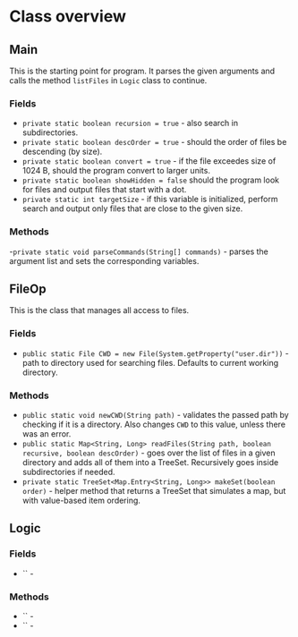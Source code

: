# Class overview

## Main

This is the starting point for program. It parses the given arguments and calls the method `listFiles` in `Logic` class to continue.

### Fields

- `private static boolean recursion = true` - also search in subdirectories.
- `private static boolean descOrder = true` - should the order of files be descending (by size).
- `private static boolean convert = true` - if the file exceedes size of 1024 B, should the program convert to larger units.
- `private static boolean showHidden = false` should the program look for files and output files that start with a dot.
- `private static int targetSize` - if this variable is initialized, perform search and output only files that are close to the given size.

### Methods

-`private static void parseCommands(String[] commands)` - parses the argument list and sets the corresponding variables.

## FileOp

This is the class that manages all access to files.

### Fields

- `public static File CWD = new File(System.getProperty("user.dir"))` - path to directory used for searching files. Defaults to current working directory.

### Methods

- `public static void newCWD(String path)` - validates the passed path by checking if it is a directory. Also changes `CWD` to this value, unless there was an error.
- `public static Map<String, Long> readFiles(String path, boolean recursive, boolean descOrder)` - goes over the list of files in a given directory and adds all of them into a TreeSet. Recursively goes inside subdirectories if needed.
- `private static TreeSet<Map.Entry<String, Long>> makeSet(boolean order)` - helper method that returns a TreeSet that simulates a map, but with value-based item ordering.

## Logic



### Fields

- `` -

### Methods

- `` -
- `` -
